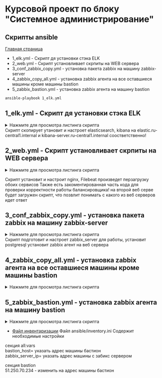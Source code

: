 # Курсовой проект по блоку "Системное администрирование"

## Скрипты ansible

[Главная страница](https://github.com/ysatii/Course_project_on_the_block_System_Administration/blob/main/README.md)

  * 1_elk.yml - Скрипт дя установки стэка ELK
  * 2_web.yml - Скрипт установливает скрпиты на WEB сервера
  * 3_conf_zabbix_copy.yml - установка пакета zabbix на машину zabbix-server
  * 4_zabbix_copy_all.yml - установка zabbix агента на все оставшиеся машины кроме машины bastion
  * 5_zabbix_bastion.yml - установка zabbix агента на машину bastion 
  
```sh
ansible-playbook 1_elk.yml
```


## 1_elk.yml - Скрипт дя установки стэка ELK
<details>
<summary>Нажмите для просмотра листинга скрипта</summary>

```
- name: Configure elasticsearch
  tags: elasticsearch
  hosts: elasticsearch
  gather_facts: no
  become: yes
  tasks:
    - name: copy elasticsearch
      copy:
        src: packages/{{ pkg_elastic }}
        dest: /tmp/

    - name: Install elasticsearch deb
      apt:
        deb: "/tmp/{{ pkg_elastic }}"
        state: present
    
    - name: Copy elasticsearch.yml
      copy:
        src: templates/elasticsearch.yml
        mode: 0640
        dest: /etc/elasticsearch/elasticsearch.yml

    - name: restart elasticsearch
      service:
        name: elasticsearch
        state: restarted
        enabled: true

- name: Configure kibana
  tags: kibana
  hosts: kibana
  gather_facts: no
  become: yes
  tasks:
    - name: copy kibana
      copy:
        src: packages/{{ pkg_kibana }}
        dest: /tmp/

    - name: Install kibana deb
      apt:
        deb: "/tmp/{{ pkg_kibana }}"
        state: present

    - name: Copy kibana.yml
      template:
        src: templates/kibana.yml.j2
        mode: 0640
        dest: /etc/kibana/kibana.yml

    - name: restart kibana
      systemd:
        name: kibana
        state: restarted
        enabled: true

```
</details>
Скрипт  скопирует утановит и настроет elasticsearch, kibana на elastic.ru-central1.internal и kibana-server.ru-central1.internal соостветственно!



## 2_web.yml - Скрипт установливает скрпиты на WEB сервера
 
<details>
<summary>Нажмите для просмотра листинга скрипта</summary>

```
---
- name: Configure web server
  hosts: internal_servers
  gather_facts: no
  become: yes
  tasks:
    - name: Update cache
      apt:
        update_cache: yes

    - name: Install nginx
      apt:
        name: nginx
        state: present

    - name: Copy index.html
      copy:
        src: templates/index.html
        dest: /var/www/html/
    
    - name: Restart nginx
      service:
        name: nginx
        state: restarted
    
    - name: copy filebeat
      copy:
        src: packages/{{ pkg_name }}
        dest: /var/www/html/
    
    - name: Install filebeat deb
      apt:
        deb: "/tmp/{{ pkg_name }}"
        state: present

    - name: Configure nginx module
      copy:
        dest: /etc/filebeat/modules.d/nginx.yml.disabled
        content: |
          - module: nginx
            # Access logs
            access:
              enabled: true

            # Error logs
            error:
              enabled: true
        mode: 0644
     
    - name: Enable system nginx module in filebeat
      shell:
        cmd:  filebeat setup --dashboards && filebeat modules enable system nginx
        
    - name: Reload systemd daemon
      shell:
        cmd: systemctl daemon-reload
    
    - name: restart Filebeat
      systemd:
        name: filebeat.service
        state: restarted
        enabled: true
...
    
    

- name: Configure web server 2
  hosts: webserver2.ru-central1.internal
  gather_facts: no
  become: yes
  tasks:
    - name: Copy index.html server2 
      copy:
        src: templates2/index.html
        dest: /var/www/html/
...
```
</details>

Скрипт установит и настроит nginx, Filebeat произведет перзагрузку обоих сервисов 
Также есть закоментированная часть кода для проверки корректности работы балансировщика! 
на второй веб серве будет загружен скрипт, что позвлит понимать с какого из веб серверов идет ответ 


## 3_conf_zabbix_copy.yml - установка пакета zabbix на машину zabbix-server
 
<details>
<summary>Нажмите для просмотра листинга скрипта</summary>

```
- name: Configure zabbix server
  hosts: zabbix_server
  gather_facts: no
  become: yes
  tasks:
  #- name: Update cache
  #  apt:
  #    update_cache: yes

  - name: Обновление системы и установка зависимостей
    apt:
      update_cache: yes
      name: ['wget', 'curl', 'nginx', 'postgresql', 'postgresql-contrib', 'php-fpm', 'php-pgsql', 'php-bcmath', 'php-mbstring', 'php-gd', 'php-xml', 'mc']
      state: present
  #- name: Install postgresql
  #  apt:
  #    name: postgresql
  #    state: present

  
  #- name: Copy zabbix package
  #  copy:
  #    src: packages/{{ pkg_zabbix }}
  #    dest: /tmp/

  #- name: Install zabbix repository
  #  command: dpkg -i /tmp/{{ pkg_zabbix }}

  #- name: Установка Zabbix 6.0
  #  apt:
  #    name: "{{ item }}"
  #    state: present
  #    update_cache: yes
  #  loop: ["zabbix-server-pgsql", "zabbix-frontend-php", "php8.1-pgsql", "zabbix-nginx-conf", "zabbix-sql-scripts", "zabbix-agent"]
  
  # Установка репозитория Zabbix
  
  - name: Install postgresql
    apt:
      name: postgresql
      state: present

  - name: Copy zabbix package
    copy:
      src: packages/{{ pkg_zabbix }}
      dest: /tmp/

  - name: Install zabbix repository
    command: dpkg -i /tmp/{{ pkg_zabbix }}

  - name: Update cache
    apt:
      update_cache: yes

  # Установка Zabbix Server, агент и веб-интерфейс
  - name: Установить Zabbix Server и компоненты
    become: yes
    apt:
      name: ['zabbix-server-pgsql', 'zabbix-frontend-php', 'zabbix-nginx-conf', 'zabbix-agent', 'zabbix-sql-scripts']
      state: present

  - name: Create user and DB
    shell:
      cmd: |
        su - postgres -c "psql --command \"CREATE USER {{ zabbix_user }} WITH PASSWORD '{{ zabbix_password }}';\"" && \
        su - postgres -c "psql --command \"CREATE DATABASE zabbix OWNER {{ zabbix_user }};\""          
        
  # Импорт схемы базы данных Zabbix
  - name: Импортировать начальную структуру базы данных
    shell: |
      zcat /usr/share/zabbix-sql-scripts/postgresql/server.sql.gz | sudo -u {{ zabbix_user }} -p {{ zabbix_password }} psql zabbix  | sudo -u {{ zabbix_user }} -p {{ zabbix_password }} psql zabbix
  

  # Настройка Zabbix Server
  - name: Настройка Zabbix Server для использования PostgreSQL
    lineinfile:
       dest: /etc/zabbix/zabbix_server.conf
       regexp: '^# DBPassword='
       line: 'DBPassword={{ zabbix_password }}' 
  
   # Настройка PHP для Zabbix
  - name: Настроить PHP для Zabbix
    become: yes
    blockinfile:
       path: /etc/php/8.1/fpm/php.ini
       block: |
         post_max_size = 16M
         upload_max_filesize = 2M
         max_execution_time = 300
         max_input_time = 300
         memory_limit = 128M
         date.timezone = Europe/Moscow

  # Настройка Nginx для Zabbix
  - name: Настроить Nginx для Zabbix
    blockinfile:
      path: /etc/nginx/conf.d/zabbix.conf
      block: |
          server {
              listen 80;
              server_name  {{ server_name }};

              root /usr/share/zabbix;

              index index.php index.html index.htm;

              location / {
                  try_files $uri $uri/ =404;
              }

              location ~ \.php$ {
                  fastcgi_pass unix:/var/run/php/php8.1-fpm.sock;
                  fastcgi_param SCRIPT_FILENAME $document_root$fastcgi_script_name;
                  include fastcgi_params;
              }

              location ~ /\.ht {
                  deny all;
              }
          }

  # Перезапуск сервисов Zabbix и Nginx
  - name: Перезапустить сервисы Zabbix и Nginx
    become: yes
    systemd:
        name: "{{ item }}"
        state: restarted
    with_items:
        - zabbix-server
        - zabbix-agent
        - nginx
        - php8.1-fpm

  #- name: Copy zabbix_server.conf
  #  template:
  #    src: templates/zabbix_server.conf.j2
  #    mode: 0644
  #    dest: /etc/zabbix/zabbix_server.conf

  #- name: Copy nginx.conf
  #  template:
  #    src: templates/nginx.conf.j2
  #    mode: 0644
  #    dest: /etc/zabbix/nginx.conf

  #- name: Restart services
  #  systemd:
  #    name: "{{ item }}"
  #    state: restarted
  #    enabled: true
  #  loop: ["zabbix-server", "zabbix-agent", "nginx", "php8.1-fpm"]










- name: Configure zabbix agent
  hosts: internal_servers
  gather_facts: no
  become: yes
  tasks:
    - name: Copy zabbix package
      copy:
        src: packages/{{ pkg_zabbix }}
        dest: /tmp/

    - name: Install zabbix repository
      command: dpkg -i /tmp/{{ pkg_zabbix }}

    - name: Install zabbix-agent
      apt:
        name: zabbix-agent
        state: present
        update_cache: yes

    - name: Add server IP
      replace:
        path: /etc/zabbix/zabbix_agentd.conf
        regexp: 'Server=127.0.0.1'
        replace: 'Server={{ zabbix_server }}'

    - name: Add server IP
      replace:
        path: /etc/zabbix/zabbix_agentd.conf
        regexp: 'ServerActive=127.0.0.1'
        replace: 'ServerActive={{ zabbix_server }}'

    - name: Restart zabbix agent
      systemd:
        name: zabbix-agent
        state: restarted
        enabled: true   

```
</details>
 Скрипт подготовит и настроет zabbix_server для работы, установит postgresql
 установит zabbix агент на веб сервера


## 4_zabbix_copy_all.yml - установка zabbix агента на все оставшиеся машины кроме машины bastion
 
<details>
<summary>Нажмите для просмотра листинга скрипта</summary>

```
- name: Configure zabbix agent
  hosts: all-servers
  gather_facts: no
  become: yes
  tasks:
    - name: Copy zabbix package
      copy:
        src: packages/{{ pkg_zabbix }}
        dest: /tmp/

    - name: Install zabbix repository
      command: dpkg -i /tmp/{{ pkg_zabbix }}

    - name: Install zabbix-agent
      apt:
        name: zabbix-agent
        state: present
        update_cache: yes

    - name: Add server IP
      replace:
        path: /etc/zabbix/zabbix_agentd.conf
        regexp: 'Server=127.0.0.1'
        replace: 'Server={{ zabbix_server }}'

    - name: Add server IP
      replace:
        path: /etc/zabbix/zabbix_agentd.conf
        regexp: 'ServerActive=127.0.0.1'
        replace: 'ServerActive={{ zabbix_server }}'

    - name: Restart zabbix agent
      systemd:
        name: zabbix-agent
        state: restarted
        enabled: true   

```
</details>

## 5_zabbix_bastion.yml - установка zabbix агента на машину bastion 
 
<details>
<summary>Нажмите для просмотра листинга скрипта</summary>

```
- name: Configure zabbix agent to bastion
  hosts: bastion
  gather_facts: no
  become: yes
  tasks:
    - name: Copy zabbix package
      copy:
        src: packages/{{ pkg_zabbix }}
        dest: /tmp/

    - name: Install zabbix repository
      command: dpkg -i /tmp/{{ pkg_zabbix }}

    - name: Install zabbix-agent
      apt:
        name: zabbix-agent
        state: present
        update_cache: yes

    - name: Add server IP
      replace:
        path: /etc/zabbix/zabbix_agentd.conf
        regexp: 'Server=127.0.0.1'
        replace: 'Server={{ zabbix_server }}'

    - name: Add server IP
      replace:
        path: /etc/zabbix/zabbix_agentd.conf
        regexp: 'ServerActive=127.0.0.1'
        replace: 'ServerActive={{ zabbix_server }}'

    - name: Restart zabbix agent
      systemd:
        name: zabbix-agent
        state: restarted
        enabled: true   

```
</details>

* [Файл инвентаризации](https://github.com/ysatii/Course_project_on_the_block_System_Administration/blob/main/ansible/inventory.ini)
 Файл ansible/inventory.ini  Содержит необходимые настройки 

секция all:vars  
bastion_host= указать адрес машины бастион  
zabbix_server_ip= указать адрес машины с забикс сервером  

секция bastion  
51.250.70.234 - изменить на адрес машины бастион  
